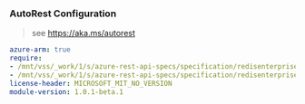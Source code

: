 ### AutoRest Configuration

> see https://aka.ms/autorest

``` yaml
azure-arm: true
require:
- /mnt/vss/_work/1/s/azure-rest-api-specs/specification/redisenterprise/resource-manager/readme.md
- /mnt/vss/_work/1/s/azure-rest-api-specs/specification/redisenterprise/resource-manager/readme.go.md
license-header: MICROSOFT_MIT_NO_VERSION
module-version: 1.0.1-beta.1

```